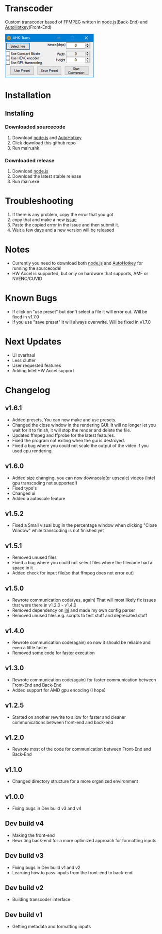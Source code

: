 # Transcoder
Custom transcoder based of [FFMPEG](https://ffmpeg.org/) written in
[node.js](https://nodejs.org/en/)(Back-End) and [AutoHotkey](https://www.autohotkey.com/)(Front-End)

![screenshot](2020-08-15_204233.png)

# Installation
## Installing
### Downloaded sourcecode
1. Download [node.js](https://nodejs.org/en/) and [AutoHotkey](https://www.autohotkey.com/)
2. Click download this github repo
3. Run main.ahk
### Downloaded release
1. Download [node.js](https://nodejs.org/en/)
2. Download the latest stable release
3. Run main.exe
# Troubleshooting
1. If there is any problem, copy the error that you got
3. copy that and make a new [issue](https://github.com/MierenManz/transcoder/issues/new)
4. Paste the copied error in the issue and then submit it.
5. Wait a few days and a new version will be released

# Notes
- Currently you need to download both [node.js](https://nodejs.org/en/) and [AutoHotkey](https://www.autohotkey.com/) for running the sourcecode!
- HW Accel is supported, but only on hardware that supports, AMF or NVENC/CUVID

# Known Bugs
- If click on "use preset" but don't select a file it will error out. Will be fixed in v1.7.0
- If you use "save preset" it will always overwrite. Will be fixed in v1.7.0

# Next Updates
- UI overhaul
- Less clutter
- User requested features
- Adding Intel HW Accel support
# Changelog
## v1.6.1
- Added presets, You can now make and use presets.
- Changed the close window in the rendering GUI. It will no longer let you wait for it to finish, it will stop the render and delete the file.
- Updated ffmpeg and ffprobe for the latest features.
- Fixed the program not exiting when the gui is destroyed.
- Fixed a bug where you could not scale the output of the video if you used cpu rendering.

## v1.6.0
- Added size changing, you can now downscale(or upscale) videos (intel gpu transcoding not supported!)
- Fixed typo's
- Changed ui
- Added a autoscale feature

## v1.5.2
- Fixed a Small visual bug in the percentage window when clicking "Close Window" while transcoding is not finished yet 

## v1.5.1
- Removed unused files
- Fixed a bug where you could not select files where the filename had a space in it
- Added check for input file(so that ffmpeg does not error out)

## v1.5.0
- Rewrote communication code(yes, again) That will most likely fix issues that were there in v1.2.0 - v1.4.0
- Removed dependency on [ini](https://www.npmjs.com/package/ini) and made my own config parser
- Removed unused files e.g. scripts to test stuff and deprecated stuff

## v1.4.0
- Rewrote communication code(again) so now it should be reliable and even a little faster
- Removed some code for faster execution

## v1.3.0
- Rewrote communication code(again) for faster communication between Front-End and Back-End
- Added support for AMD gpu encoding (I hope)

## v1.2.5
- Started on another rewrite to allow for faster and cleaner communications between front-end and back-end

## v1.2.0
- Rewrote most of the code for communication between Front-End and Back-End

## v1.1.0
- Changed directory structure for a more organized environment

## v1.0.0
- Fixing bugs in Dev build v3 and v4

## Dev build v4
- Making the front-end
- Rewriting back-end for a more optimized approach for formatting inputs

## Dev build v3
- Fixing bugs in Dev build v1 and v2
- Learning how to pass inputs from the front-end to back-end

## Dev build v2
- Building transcoder interface

## Dev build v1
- Getting metadata and formatting inputs
